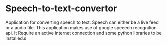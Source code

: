 # Speech-to-text-convertor
Application for converting speech to text. Speech can either be a live feed or a audio file. This application makes use of google speeech recognition api. It Require an active internet connection and some python libraries to be installed.s 

